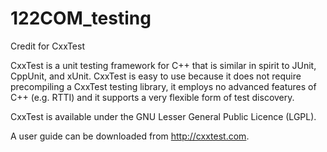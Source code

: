 # 122COM_testing
Credit for CxxTest

CxxTest is a unit testing framework for C++ that is similar in
spirit to JUnit, CppUnit, and xUnit. CxxTest is easy to use because
it does not require precompiling a CxxTest testing library, it
employs no advanced features of C++ (e.g. RTTI) and it supports a
very flexible form of test discovery.

CxxTest is available under the GNU Lesser General Public Licence (LGPL).

A user guide can be downloaded from http://cxxtest.com.


